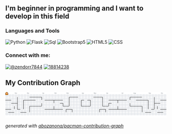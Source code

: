 ## I'm beginner in programming and I want to develop in this field

### Languages and Tools
![Python](https://img.shields.io/badge/-Python-090909?style=for-the-badge&logo=python)
![Flask](https://img.shields.io/badge/-Flask-090909?style=for-the-badge&logo=flask)
![Sql](https://img.shields.io/badge/-SQL-090909?style=for-the-badge&logo=sqlite)
![Bootstrap5](https://img.shields.io/badge/-Bootstrap5-090909?style=for-the-badge&logo=bootstrap)
![HTML5](https://img.shields.io/badge/-HTML-090909?style=for-the-badge&logo=html5)
![CSS](https://img.shields.io/badge/-CSS-090909?style=for-the-badge&logo=css3)

<h3 align="left">Connect with me:</h3>
<p align="left">
<a href="https://www.youtube.com/channel/UCakNP54ab_3Qm8MPdlG4Zag" target="blank"><img align="center" src="https://raw.githubusercontent.com/rahuldkjain/github-profile-readme-generator/master/src/images/icons/Social/youtube.svg" alt="@zendorr7844" height="30" width="40" /></a>
<a href="https://stackoverflow.com/users/18814238" target="blank"><img align="center" src="https://raw.githubusercontent.com/rahuldkjain/github-profile-readme-generator/master/src/images/icons/Social/stack-overflow.svg" alt="18814238" height="30" width="40" /></a>

## My Contribution Graph

<picture>
    <source media="(prefers-color-scheme: dark)" srcset="https://raw.githubusercontent.com/PavloShutz/PavloShutz/output/pacman-contribution-graph-dark.svg">
    <source media="(prefers-color-scheme: light)" srcset="https://raw.githubusercontent.com/PavloShutz/PavloShutz/output/pacman-contribution-graph.svg">
    <img alt="pacman contribution graph" src="https://raw.githubusercontent.com/PavloShutz/PavloShutz/output/pacman-contribution-graph.svg">
</picture>

_generated with [abozanona/pacman-contribution-graph](https://abozanona.github.io/pacman-contribution-graph/)_
